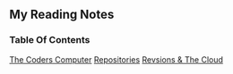 ## My Reading Notes

### Table Of Contents
[The Coders Computer](the%20Coders%20Computer.md)
[Repositories](Repo)
[Revsions & The Cloud](Revisions%20and%20the%20Cloud)


